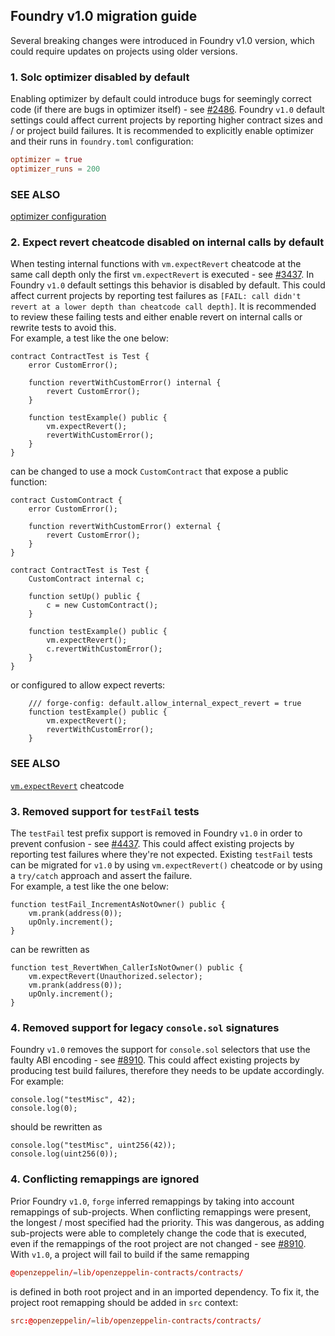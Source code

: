 ## Foundry v1.0 migration guide

Several breaking changes were introduced in Foundry v1.0 version, which could require updates on projects using older versions.

### 1. Solc optimizer disabled by default
Enabling optimizer by default could introduce bugs for seemingly correct code (if there are bugs in optimizer itself) - see [#2486](https://github.com/foundry-rs/foundry/issues/2486). Foundry `v1.0` default settings could affect current projects by reporting higher contract sizes and / or project build failures. It is recommended to explicitly enable optimizer and their runs in `foundry.toml` configuration:
```toml
optimizer = true
optimizer_runs = 200
```
### SEE ALSO
[optimizer configuration](../reference/config/solidity-compiler.md#optimizer)

### 2. Expect revert cheatcode disabled on internal calls by default
When testing internal functions with `vm.expectRevert` cheatcode at the same call depth only the first `vm.expectRevert` is executed - see [#3437](https://github.com/foundry-rs/foundry/issues/3437). In Foundry `v1.0` default settings this behavior is disabled by default. This could affect current projects by reporting test failures as `[FAIL: call didn't revert at a lower depth than cheatcode call depth]`. It is recommended to review these failing tests and either enable revert on internal calls or rewrite tests to avoid this.  
For example, a test like the one below:
```solidity
contract ContractTest is Test {
    error CustomError();
    
    function revertWithCustomError() internal {
        revert CustomError();
    }

    function testExample() public {
        vm.expectRevert();
        revertWithCustomError();
    }
}
```
can be changed to use a mock `CustomContract` that expose a public function:
```solidity
contract CustomContract {
    error CustomError();

    function revertWithCustomError() external {
        revert CustomError();
    }
}

contract ContractTest is Test {
    CustomContract internal c;

    function setUp() public {
        c = new CustomContract();
    }

    function testExample() public {
        vm.expectRevert();
        c.revertWithCustomError();
    }
}
```
or configured to allow expect reverts:
```solidity
    /// forge-config: default.allow_internal_expect_revert = true
    function testExample() public {
        vm.expectRevert();
        revertWithCustomError();
    }
```
### SEE ALSO
[`vm.expectRevert`](../cheatcodes/expect-revert.md#error) cheatcode

### 3. Removed support for `testFail` tests
The `testFail` test prefix support is removed in Foundry `v1.0` in order to prevent confusion - see [#4437](https://github.com/foundry-rs/foundry/issues/4437). This could affect existing projects by reporting test failures where they're not expected. Existing `testFail` tests can be migrated for `v1.0` by using `vm.expectRevert()` cheatcode or by using a `try/catch` approach and assert the failure.  
For example, a test like the one below:
```solidity
function testFail_IncrementAsNotOwner() public {
    vm.prank(address(0));
    upOnly.increment();
}
```
can be rewritten as
```solidity
function test_RevertWhen_CallerIsNotOwner() public {
    vm.expectRevert(Unauthorized.selector);
    vm.prank(address(0));
    upOnly.increment();
}
```

### 4. Removed support for legacy `console.sol` signatures
Foundry `v1.0` removes the support for `console.sol` selectors that use the faulty ABI encoding - see [#8910](https://github.com/foundry-rs/foundry/issues/8910). This could affect existing projects by producing test build failures, therefore they needs to be update accordingly. For example:  
```solidity
console.log("testMisc", 42);
console.log(0);
```
should be rewritten as  
```solidity
console.log("testMisc", uint256(42));
console.log(uint256(0));
```

### 4. Conflicting remappings are ignored
Prior Foundry `v1.0`, `forge` inferred remappings by taking into account remappings of sub-projects. When conflicting remappings were present, the longest / most specified had the priority. This was dangerous, as adding sub-projects were able to completely change the code that is executed, even if the remappings of the root project are not changed - see [#8910](https://github.com/foundry-rs/foundry/issues/9146).
With `v1.0`, a project will fail to build if the same remapping
```toml
@openzeppelin/=lib/openzeppelin-contracts/contracts/
```
is defined in both root project and in an imported dependency. 
To fix it, the project root remapping should be added in `src` context:
```toml
src:@openzeppelin/=lib/openzeppelin-contracts/contracts/
```

